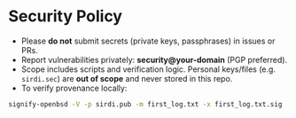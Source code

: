 
# Security Policy

- Please **do not** submit secrets (private keys, passphrases) in issues or PRs.
- Report vulnerabilities privately: **security@your-domain** (PGP preferred).
- Scope includes scripts and verification logic. Personal keys/files (e.g. `sirdi.sec`) are **out of scope** and never stored in this repo.
- To verify provenance locally:

```bash
signify-openbsd -V -p sirdi.pub -m first_log.txt -x first_log.txt.sig
```
